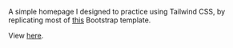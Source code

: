 A simple homepage I designed to practice using Tailwind CSS, by replicating most of [this](https://iteck-html.themescamp.com/home-app-landing.html) Bootstrap template.

View [here](https://nonines.github.io/tailwind-practice/).
